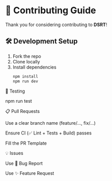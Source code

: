 # 🤝 Contributing Guide

Thank you for considering contributing to **DSRT**!

## 🛠️ Development Setup
1. Fork the repo
2. Clone locally
3. Install dependencies
   ```bash
   npm install
   npm run dev

🧪 Testing

npm run test

📋 Pull Requests

Use a clear branch name (feature/..., fix/...)

Ensure CI (✅ Lint + Tests + Build) passes

Fill the PR Template


💡 Issues

Use 🐞 Bug Report

Use ✨ Feature Request
